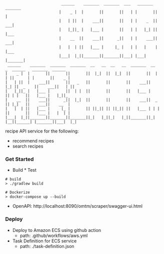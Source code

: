 ```
                         ______    _______  _______  ___   _______  _______  
                        |    _ |  |       ||       ||   | |       ||       | 
                        |   | ||  |    ___||       ||   | |    _  ||    ___|   
                        |   |_||_ |   |___ |       ||   | |   |_| ||   |___    
                        |    __  ||    ___||      _||   | |    ___||    ___|   
                        |   |  | ||   |___ |     |_ |   | |   |    |   |___    
                        |___|  |_||_______||_______||___| |___|    |_______|   
 ______    _______  _______  _______  __   __  __   __  _______  __    _  ______   _______  ______   
|    _ |  |       ||       ||       ||  |_|  ||  |_|  ||       ||  |  | ||      | |       ||    _ |  
|   | ||  |    ___||       ||   _   ||       ||       ||    ___||   |_| ||  _    ||    ___||   | ||  
|   |_||_ |   |___ |       ||  | |  ||       ||       ||   |___ |       || | |   ||   |___ |   |_||_ 
|    __  ||    ___||      _||  |_|  ||       ||       ||    ___||  _    || |_|   ||    ___||    __  |
|   |  | ||   |___ |     |_ |       || ||_|| || ||_|| ||   |___ | | |   ||       ||   |___ |   |  | |
|___|  |_||_______||_______||_______||_|   |_||_|   |_||_______||_|  |__||______| |_______||___|  |_|

```
recipe API service for the following:
  
- recommend recipes
- search recipes


### Get Started
- Build * Test
```shell script
# build
> ./gradlew build
 
# Dockerize
> docker-compose up --build
```
- OpenAPI: http://localhost:8090/omtm/scraper/swagger-ui.html

### Deploy
- Deploy to Amazon ECS using github action 
    - path: .github/workflows/aws.yml
- Task Definition for ECS service
    - path: ./task-definition.json